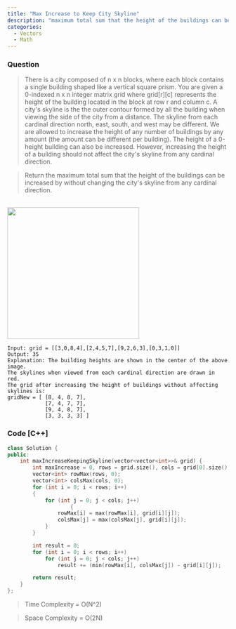 ```yaml
---
title: "Max Increase to Keep City Skyline"
description: "maximum total sum that the height of the buildings can be increased by without changing the city's skyline"
categories:
  - Vectors
  - Math
---
```


### Question

> There is a city composed of n x n blocks, where each block contains a single building shaped like a vertical square prism. You are given a 0-indexed n x n integer matrix grid where grid[r][c] represents the height of the building located in the block at row r and column c. A city's skyline is the the outer contour formed by all the building when viewing the side of the city from a distance. The skyline from each cardinal direction north, east, south, and west may be different. We are allowed to increase the height of any number of buildings by any amount (the amount can be different per building). The height of a 0-height building can also be increased. However, increasing the height of a building should not affect the city's skyline from any cardinal direction.

> Return the maximum total sum that the height of the buildings can be increased by without changing the city's skyline from any cardinal direction.

<br>
<img src="https://assets.leetcode.com/uploads/2021/06/21/807-ex1.png" width=300px height=300px></img>
<br>

```
Input: grid = [[3,0,8,4],[2,4,5,7],[9,2,6,3],[0,3,1,0]]
Output: 35
Explanation: The building heights are shown in the center of the above image.
The skylines when viewed from each cardinal direction are drawn in red.
The grid after increasing the height of buildings without affecting skylines is:
gridNew = [ [8, 4, 8, 7],
            [7, 4, 7, 7],
            [9, 4, 8, 7],
            [3, 3, 3, 3] ]
```


### Code [C++]

```cpp
class Solution {
public:
    int maxIncreaseKeepingSkyline(vector<vector<int>>& grid) {
	    int maxIncrease = 0, rows = grid.size(), cols = grid[0].size();
	    vector<int> rowMax(rows, 0);
	    vector<int> colsMax(cols, 0);
	    for (int i = 0; i < rows; i++) 
  	    {
		    for (int j = 0; j < cols; j++) 
            	    {
			    rowMax[i] = max(rowMax[i], grid[i][j]);
			    colsMax[j] = max(colsMax[j], grid[i][j]);
		    }
	    }

        int result = 0;
        for (int i = 0; i < rows; i++)
            for (int j = 0; j < cols; j++)
                result += (min(rowMax[i], colsMax[j]) - grid[i][j]);

        return result;
    }
};
```

> Time Complexity = O(N^2)

> Space Complexity = O(2N)
